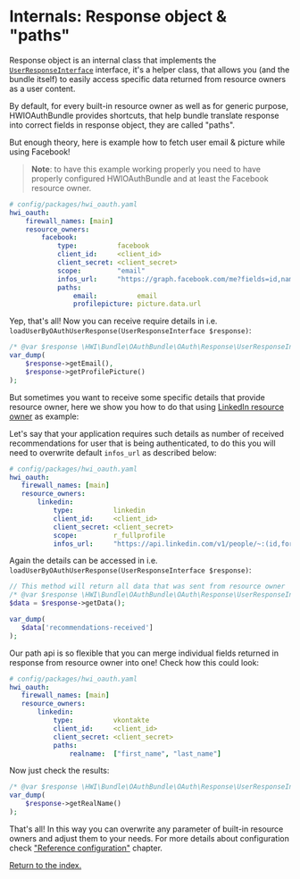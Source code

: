 Internals: Response object & "paths"
====================================
Response object is an internal class that implements the
[`UserResponseInterface`](https://github.com/hwi/HWIOAuthBundle/blob/master/OAuth/Response/UserResponseInterface.php)
interface, it's a helper class, that allows you (and the bundle itself) to easily access
specific data returned from resource owners as a user content.

By default, for every built-in resource owner as well as for generic purpose, HWIOAuthBundle
provides shortcuts, that help bundle translate response into correct fields in response
object, they are called "paths".

But enough theory, here is example how to fetch user email & picture while using Facebook!

> __Note__: to have this example working properly you need to have properly configured
> HWIOAuthBundle and at least the Facebook resource owner.

```yaml
# config/packages/hwi_oauth.yaml
hwi_oauth:
    firewall_names: [main]
    resource_owners:
        facebook:
            type:          facebook
            client_id:     <client_id>
            client_secret: <client_secret>
            scope:         "email"
            infos_url:     "https://graph.facebook.com/me?fields=id,name,email,picture.type(square)"
            paths:
                email:          email
                profilepicture: picture.data.url
```

Yep, that's all! Now you can receive require details in i.e. `loadUserByOAuthUserResponse(UserResponseInterface $response)`:

```php
/* @var $response \HWI\Bundle\OAuthBundle\OAuth\Response\UserResponseInterface */
var_dump(
    $response->getEmail(),
    $response->getProfilePicture()
);
```

But sometimes you want to receive some specific details that provide resource owner, here we
show you how to do that using [LinkedIn resource owner](../resource_owners/linkedin.md) as example:

Let's say that your application requires such details as number of received recommendations
for user that is being authenticated, to do this you will need to overwrite default `infos_url`
as described below:

```yaml
# config/packages/hwi_oauth.yaml
hwi_oauth:
   firewall_names: [main]
   resource_owners:
       linkedin:
           type:          linkedin
           client_id:     <client_id>
           client_secret: <client_secret>
           scope:         r_fullprofile
           infos_url:     "https://api.linkedin.com/v1/people/~:(id,formatted-name,recommendations-received)"
```

Again the details can be accessed in i.e. `loadUserByOAuthUserResponse(UserResponseInterface $response)`:

```php
// This method will return all data that was sent from resource owner
/* @var $response \HWI\Bundle\OAuthBundle\OAuth\Response\UserResponseInterface */
$data = $response->getData();

var_dump(
   $data['recommendations-received']
);
```

Our path api is so flexible that you can merge individual fields returned in response from resource
owner into one! Check how this could look:

```yaml
# config/packages/hwi_oauth.yaml
hwi_oauth:
   firewall_names: [main]
   resource_owners:
       linkedin:
           type:          vkontakte
           client_id:     <client_id>
           client_secret: <client_secret>
           paths:
               realname:  ["first_name", "last_name"]
```

Now just check the results:

```php
/* @var $response \HWI\Bundle\OAuthBundle\OAuth\Response\UserResponseInterface */
var_dump(
    $response->getRealName()
);
```

That's all! In this way you can overwrite any parameter of built-in resource owners
and adjust them to your needs. For more details about configuration check
["Reference configuration"](../internals/reference_configuration.md) chapter.

[Return to the index.](../index.md)
